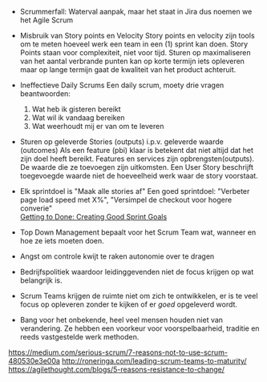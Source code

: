 
- Scrummerfall: Waterval aanpak, maar het staat in Jira dus noemen we het Agile Scrum

- Misbruik van Story points en Velocity
  Story points en velocity zijn tools om te meten hoeveel werk een team in een (1) sprint kan doen.
  Story Points staan voor complexiteit, niet voor tijd.
  Sturen op maximaliseren van het aantal verbrande punten kan op korte termijn iets opleveren
  maar op lange termijn gaat de kwaliteit van het product achteruit.

- Ineffectieve Daily Scrums
  Een daily scrum, moety drie vragen beantwoorden:
  1. Wat heb ik gisteren bereikt
  2. Wat wil ik vandaag bereiken
  3. Wat weerhoudt mij er van om te leveren

- Sturen op geleverde Stories (outputs) i.p.v. geleverde waarde (outcomes)
  Als een feature (pbi) klaar is betekent dat niet altijd dat het zijn doel heeft bereikt.
  Features en services zijn opbrengsten(outputs). De waarde die ze toevoegen zijn uitkomsten.
  Een User Story beschrijft toegevoegde waarde niet de hoeveelheid werk waar de story voorstaat.

- Elk sprintdoel is "Maak alle stories af"
  Een goed sprintdoel: "Verbeter page load speed met X%", "Versimpel de checkout voor hogere converie"<br>
  [Getting to Done: Creating Good Sprint Goals](https://www.scrum.org/resources/blog/getting-done-creating-good-sprint-goals)

- Top Down Management bepaalt voor het Scrum Team wat, wanneer en hoe ze iets moeten doen.
- Angst om controle kwijt te raken autonomie over te dragen
- Bedrijfspolitiek waardoor leidinggevenden niet de focus krijgen op wat belangrijk is.
- Scrum Teams krijgen de ruimte niet om zich te ontwikkelen, er is te veel focus op opleveren zonder te kijken of er *goed* opgeleverd wordt.
- Bang voor het onbekende, heel veel mensen houden niet van verandering. Ze hebben een voorkeur voor voorspelbaarheid, traditie en
  reeds vastgestelde werk methoden.


https://medium.com/serious-scrum/7-reasons-not-to-use-scrum-480530e3e00a
http://roneringa.com/leading-scrum-teams-to-maturity/
https://agilethought.com/blogs/5-reasons-resistance-to-change/